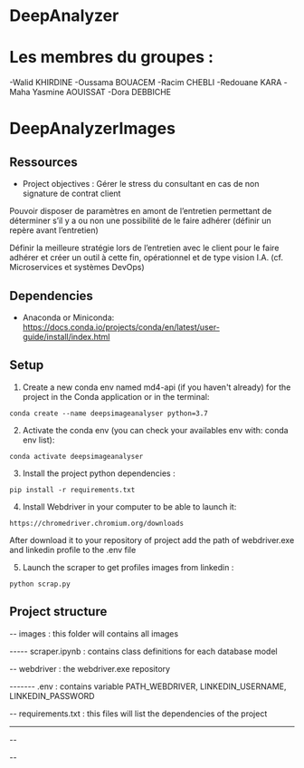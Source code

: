 # DeepAnalyzer

# Les membres du groupes :
-Walid KHIRDINE
-Oussama BOUACEM
-Racim CHEBLI 
-Redouane KARA
-Maha Yasmine AOUISSAT
-Dora DEBBICHE

# DeepAnalyzerImages

## Ressources

* Project objectives : 
Gérer le stress du consultant en cas de non signature de contrat client

Pouvoir disposer de paramètres en amont de l’entretien permettant de  déterminer s’il y a ou non une possibilité de le faire adhérer (définir un repère avant l’entretien)

Définir la meilleure stratégie lors de l’entretien avec le client pour le faire adhérer et créer un outil à cette fin, opérationnel et de type vision I.A. (cf. Microservices et systèmes DevOps)

## Dependencies

* Anaconda or Miniconda: https://docs.conda.io/projects/conda/en/latest/user-guide/install/index.html

## Setup

1. Create a new conda env named md4-api (if you haven't already) for the project in the Conda application or in the terminal:
```
conda create --name deepsimageanalyser python=3.7 
```

2. Activate the conda env (you can check your availables env with: conda env list):
```
conda activate deepsimageanalyser
```

3. Install the project python dependencies :
```
pip install -r requirements.txt
```

4. Install Webdriver in your computer to be able to launch it:
```
https://chromedriver.chromium.org/downloads
```

After download it to your repository of project add the path of webdriver.exe and linkedin profile to the .env file

5. Launch the scraper to get profiles images from linkedin :
```
python scrap.py
```

## Project structure

    
-- images : this folder will contains all images
    
----- scraper.ipynb : contains class definitions for each database model

-- webdriver : the webdriver.exe repository
    
------- .env : contains variable PATH_WEBDRIVER, LINKEDIN_USERNAME, LINKEDIN_PASSWORD

-- requirements.txt : this files will list the dependencies of the project
    
----- 

-- 

-- 


